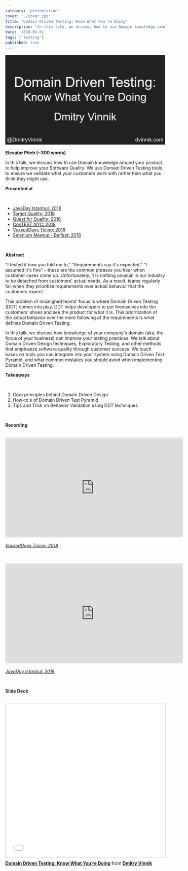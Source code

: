 ```yaml
---
category: 'presentation'
cover: './cover.jpg'
title: 'Domain Driven Testing: Know What You’re Doing'
description: 'In this talk, we discuss how to use Domain knowledge around your product to help improve your Software Quality.'
date: '2018-01-01'
tags: ['testing']
published: true
---
```

![Architecture](./cover.jpg)

**Elevator Pitch (~300 words)**

In this talk, we discuss how to use Domain knowledge around your product to help improve your Software Quality. We use Domain Driven Testing tools to ensure we validate what your customers work with rather than what you think they might use.

**Presented at**

<br>

- [JavaDay Istanbul: 2018](https://dvinnik.dev/events/2018/javaday-istanbul)
- [Target Quality: 2018](https://dvinnik.dev/events/2018/target-quality)
- [Quest for Quality: 2018](http:s//dvinnik.dev/events/2018/quest-for-quality)
- [ConTEST NYC: 2018](https://dvinnik.dev/events/2018/contest-nyc)
- [VoxxedDays Ticino: 2018](https://dvinnik.dev/events/2018/voxxeddays-ticino)
- [Selenium Meetup - Belfast: 2018](https://dvinnik.dev/events/2018/selenium-meetup-belfast)
<br>

**Abstract**
 
"I tested it how you told me to," "Requirements say it's expected," "I assumed it's fine" – these are the common phrases you hear when customer cases come up. Unfortunately, it is nothing unusual in our industry to be detached from customers' actual needs. As a result, teams regularly fail when they prioritize requirements over actual behavior that the customers expect.

This problem of misaligned teams' focus is where Domain Driven Testing (DDT) comes into play. DDT helps developers to put themselves into the customers' shoes and see the product for what it is. This prioritization of the actual behavior over the mere following of the requirements is what defines Domain Driven Testing.

In this talk, we discuss how knowledge of your company's domain (aka, the focus of your business) can improve your testing practices. We talk about Domain Driven Design techniques, Exploratory Testing, and other methods that emphasize software quality through customer success. We touch bases on tools you can integrate into your system using Domain Driven Test Pyramid, and what common mistakes you should avoid when implementing Domain Driven Testing.

**Takeaways**

<br>

1. Core principles behind Domain Driven Design 
2. How-to's of Domain Driven Test Pyramid
3. Tips and Trick on Behavior Validation using DDT techniques

   
<br>

**Recording**

<br>

<iframe width="560" height="315" src="https://www.youtube.com/embed/82bVGCLZQCo" title="YouTube video player" frameborder="0" allow="accelerometer; autoplay; clipboard-write; encrypted-media; gyroscope; picture-in-picture" allowfullscreen></iframe>

*[VoxxedDays Ticino: 2018](https://dvinnik.dev/events/2018/voxxeddays-ticino)*

<br>
<br>

<iframe width="560" height="315" src="https://www.youtube.com/embed/UIycEOBxMpA" title="YouTube video player" frameborder="0" allow="accelerometer; autoplay; clipboard-write; encrypted-media; gyroscope; picture-in-picture" allowfullscreen></iframe>

*[JavaDay Istanbul: 2018](https://dvinnik.dev/events/2018/javaday-istanbul)*

<br>

**Slide Deck**

<br>

<iframe src="//www.slideshare.net/slideshow/embed_code/key/5DhAFgH8bDPJ5x" width="595" height="485" frameborder="0" marginwidth="0" marginheight="0" scrolling="no" style="border:1px solid #CCC; border-width:1px; margin-bottom:5px; max-width: 100%;" allowfullscreen> </iframe> <div style="margin-bottom:5px"> <strong> <a href="//www.slideshare.net/DmitryVinnik1/domain-driven-testing-know-what-youre-doing" title="Domain Driven Testing: Know What You’re Doing" target="_blank">Domain Driven Testing: Know What You’re Doing</a> </strong> from <strong><a href="https://www.slideshare.net/DmitryVinnik1" target="_blank">Dmitry Vinnik</a></strong> </div>
